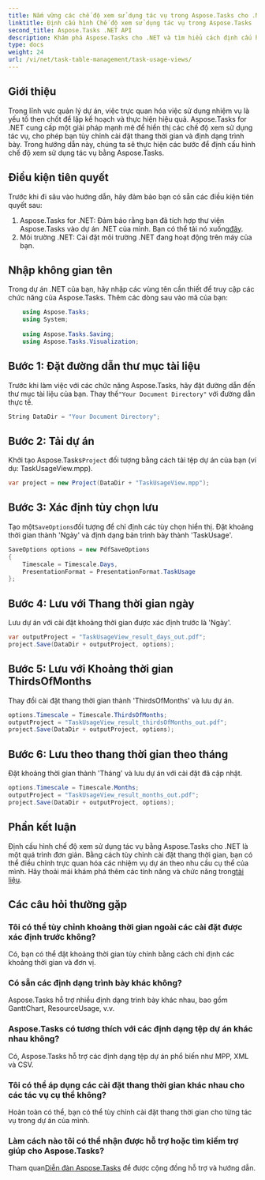 ```yaml
---
title: Nắm vững các chế độ xem sử dụng tác vụ trong Aspose.Tasks cho .NET
linktitle: Định cấu hình Chế độ xem sử dụng tác vụ trong Aspose.Tasks
second_title: Aspose.Tasks .NET API
description: Khám phá Aspose.Tasks cho .NET và tìm hiểu cách định cấu hình chế độ xem sử dụng tác vụ. Tùy chỉnh cài đặt thang thời gian và nâng cao hình ảnh quản lý dự án của bạn.
type: docs
weight: 24
url: /vi/net/task-table-management/task-usage-views/
---
```

## Giới thiệu
Trong lĩnh vực quản lý dự án, việc trực quan hóa việc sử dụng nhiệm vụ là yếu tố then chốt để lập kế hoạch và thực hiện hiệu quả. Aspose.Tasks for .NET cung cấp một giải pháp mạnh mẽ để hiển thị các chế độ xem sử dụng tác vụ, cho phép bạn tùy chỉnh cài đặt thang thời gian và định dạng trình bày. Trong hướng dẫn này, chúng ta sẽ thực hiện các bước để định cấu hình chế độ xem sử dụng tác vụ bằng Aspose.Tasks.
## Điều kiện tiên quyết
Trước khi đi sâu vào hướng dẫn, hãy đảm bảo bạn có sẵn các điều kiện tiên quyết sau:
1.  Aspose.Tasks for .NET: Đảm bảo rằng bạn đã tích hợp thư viện Aspose.Tasks vào dự án .NET của mình. Bạn có thể tải nó xuống[đây](https://releases.aspose.com/tasks/net/).
2. Môi trường .NET: Cài đặt môi trường .NET đang hoạt động trên máy của bạn.
## Nhập không gian tên
Trong dự án .NET của bạn, hãy nhập các vùng tên cần thiết để truy cập các chức năng của Aspose.Tasks. Thêm các dòng sau vào mã của bạn:
```csharp
    using Aspose.Tasks;
    using System;
    
    using Aspose.Tasks.Saving;
    using Aspose.Tasks.Visualization;
```
## Bước 1: Đặt đường dẫn thư mục tài liệu
 Trước khi làm việc với các chức năng Aspose.Tasks, hãy đặt đường dẫn đến thư mục tài liệu của bạn. Thay thế`"Your Document Directory"` với đường dẫn thực tế.
```csharp
String DataDir = "Your Document Directory";
```
## Bước 2: Tải dự án
 Khởi tạo Aspose.Tasks`Project` đối tượng bằng cách tải tệp dự án của bạn (ví dụ: TaskUsageView.mpp).
```csharp
var project = new Project(DataDir + "TaskUsageView.mpp");
```
## Bước 3: Xác định tùy chọn lưu
 Tạo một`SaveOptions`đối tượng để chỉ định các tùy chọn hiển thị. Đặt khoảng thời gian thành 'Ngày' và định dạng bản trình bày thành 'TaskUsage'.
```csharp
SaveOptions options = new PdfSaveOptions
{
    Timescale = Timescale.Days,
    PresentationFormat = PresentationFormat.TaskUsage
};
```
## Bước 4: Lưu với Thang thời gian ngày
Lưu dự án với cài đặt khoảng thời gian được xác định trước là 'Ngày'.
```csharp
var outputProject = "TaskUsageView_result_days_out.pdf";
project.Save(DataDir + outputProject, options);
```
## Bước 5: Lưu với Khoảng thời gian ThirdsOfMonths
Thay đổi cài đặt thang thời gian thành 'ThirdsOfMonths' và lưu dự án.
```csharp
options.Timescale = Timescale.ThirdsOfMonths;
outputProject = "TaskUsageView_result_thirdsOfMonths_out.pdf";
project.Save(DataDir + outputProject, options);
```
## Bước 6: Lưu theo thang thời gian theo tháng
Đặt khoảng thời gian thành 'Tháng' và lưu dự án với cài đặt đã cập nhật.
```csharp
options.Timescale = Timescale.Months;
outputProject = "TaskUsageView_result_months_out.pdf";
project.Save(DataDir + outputProject, options);
```
## Phần kết luận
Định cấu hình chế độ xem sử dụng tác vụ bằng Aspose.Tasks cho .NET là một quá trình đơn giản. Bằng cách tùy chỉnh cài đặt thang thời gian, bạn có thể điều chỉnh trực quan hóa các nhiệm vụ dự án theo nhu cầu cụ thể của mình.
 Hãy thoải mái khám phá thêm các tính năng và chức năng trong[tài liệu](https://reference.aspose.com/tasks/net/).
## Các câu hỏi thường gặp
### Tôi có thể tùy chỉnh khoảng thời gian ngoài các cài đặt được xác định trước không?
Có, bạn có thể đặt khoảng thời gian tùy chỉnh bằng cách chỉ định các khoảng thời gian và đơn vị.
### Có sẵn các định dạng trình bày khác không?
Aspose.Tasks hỗ trợ nhiều định dạng trình bày khác nhau, bao gồm GanttChart, ResourceUsage, v.v.
### Aspose.Tasks có tương thích với các định dạng tệp dự án khác nhau không?
Có, Aspose.Tasks hỗ trợ các định dạng tệp dự án phổ biến như MPP, XML và CSV.
### Tôi có thể áp dụng các cài đặt thang thời gian khác nhau cho các tác vụ cụ thể không?
Hoàn toàn có thể, bạn có thể tùy chỉnh cài đặt thang thời gian cho từng tác vụ trong dự án của mình.
### Làm cách nào tôi có thể nhận được hỗ trợ hoặc tìm kiếm trợ giúp cho Aspose.Tasks?
 Tham quan[Diễn đàn Aspose.Tasks](https://forum.aspose.com/c/tasks/15) để được cộng đồng hỗ trợ và hướng dẫn.